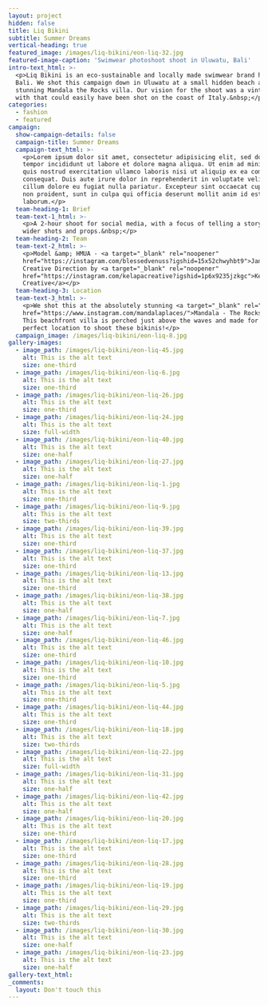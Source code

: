 ```yaml
---
layout: project
hidden: false
title: Liq Bikini
subtitle: Summer Dreams
vertical-heading: true
featured_image: /images/liq-bikini/eon-liq-32.jpg
featured-image-caption: 'Swimwear photoshoot shoot in Uluwatu, Bali'
intro-text_html: >-
  <p>Liq Bikini is an eco-sustainable and locally made swimwear brand here in
  Bali. We shot this campaign down in Uluwatu at a small hidden beach and the
  stunning Mandala the Rocks villa. Our vision for the shoot was a vintage vibe
  with that could easily have been shot on the coast of Italy.&nbsp;</p>
categories:
  - fashion
  - featured
campaign:
  show-campaign-details: false
  campaign-title: Summer Dreams
  campaign-text_html: >-
    <p>Lorem ipsum dolor sit amet, consectetur adipisicing elit, sed do eiusmod
    tempor incididunt ut labore et dolore magna aliqua. Ut enim ad minim veniam,
    quis nostrud exercitation ullamco laboris nisi ut aliquip ex ea commodo
    consequat. Duis aute irure dolor in reprehenderit in voluptate velit esse
    cillum dolore eu fugiat nulla pariatur. Excepteur sint occaecat cupidatat
    non proident, sunt in culpa qui officia deserunt mollit anim id est
    laborum.</p>
  team-heading-1: Brief
  team-text-1_html: >-
    <p>A 2-hour shoot for social media, with a focus of telling a story, with
    wider shots and props.&nbsp;</p>
  team-heading-2: Team
  team-text-2_html: >-
    <p>Model &amp; HMUA - <a target="_blank" rel="noopener"
    href="https://instagram.com/blessedvenuss?igshid=15x52chwyhbt9">Jane</a>&nbsp;//
    Creative Direction by <a target="_blank" rel="noopener"
    href="https://instagram.com/kelapacreative?igshid=1p6x9235jzkgc">Kelapa
    Creative</a></p>
  team-heading-3: Location
  team-text-3_html: >-
    <p>We shot this at the absolutely stunning <a target="_blank" rel="noopener"
    href="https://www.instagram.com/mandalaplaces/">Mandala - The Rocks</a>.
    This beachfront villa is perched just above the waves and made for the
    perfect location to shoot these bikinis!</p>
  campaign_image: /images/liq-bikini/eon-liq-8.jpg
gallery-images:
  - image_path: /images/liq-bikini/eon-liq-45.jpg
    alt: This is the alt text
    size: one-third
  - image_path: /images/liq-bikini/eon-liq-6.jpg
    alt: This is the alt text
    size: one-third
  - image_path: /images/liq-bikini/eon-liq-26.jpg
    alt: This is the alt text
    size: one-third
  - image_path: /images/liq-bikini/eon-liq-24.jpg
    alt: This is the alt text
    size: full-width
  - image_path: /images/liq-bikini/eon-liq-40.jpg
    alt: This is the alt text
    size: one-half
  - image_path: /images/liq-bikini/eon-liq-27.jpg
    alt: This is the alt text
    size: one-half
  - image_path: /images/liq-bikini/eon-liq-1.jpg
    alt: This is the alt text
    size: one-third
  - image_path: /images/liq-bikini/eon-liq-9.jpg
    alt: This is the alt text
    size: two-thirds
  - image_path: /images/liq-bikini/eon-liq-39.jpg
    alt: This is the alt text
    size: one-third
  - image_path: /images/liq-bikini/eon-liq-37.jpg
    alt: This is the alt text
    size: one-third
  - image_path: /images/liq-bikini/eon-liq-13.jpg
    alt: This is the alt text
    size: one-third
  - image_path: /images/liq-bikini/eon-liq-38.jpg
    alt: This is the alt text
    size: one-half
  - image_path: /images/liq-bikini/eon-liq-7.jpg
    alt: This is the alt text
    size: one-half
  - image_path: /images/liq-bikini/eon-liq-46.jpg
    alt: This is the alt text
    size: one-third
  - image_path: /images/liq-bikini/eon-liq-10.jpg
    alt: This is the alt text
    size: one-third
  - image_path: /images/liq-bikini/eon-liq-5.jpg
    alt: This is the alt text
    size: one-third
  - image_path: /images/liq-bikini/eon-liq-44.jpg
    alt: This is the alt text
    size: one-third
  - image_path: /images/liq-bikini/eon-liq-18.jpg
    alt: This is the alt text
    size: two-thirds
  - image_path: /images/liq-bikini/eon-liq-22.jpg
    alt: This is the alt text
    size: full-width
  - image_path: /images/liq-bikini/eon-liq-31.jpg
    alt: This is the alt text
    size: one-half
  - image_path: /images/liq-bikini/eon-liq-42.jpg
    alt: This is the alt text
    size: one-half
  - image_path: /images/liq-bikini/eon-liq-20.jpg
    alt: This is the alt text
    size: one-third
  - image_path: /images/liq-bikini/eon-liq-17.jpg
    alt: This is the alt text
    size: one-third
  - image_path: /images/liq-bikini/eon-liq-28.jpg
    alt: This is the alt text
    size: one-third
  - image_path: /images/liq-bikini/eon-liq-19.jpg
    alt: This is the alt text
    size: one-third
  - image_path: /images/liq-bikini/eon-liq-29.jpg
    alt: This is the alt text
    size: two-thirds
  - image_path: /images/liq-bikini/eon-liq-30.jpg
    alt: This is the alt text
    size: one-half
  - image_path: /images/liq-bikini/eon-liq-23.jpg
    alt: This is the alt text
    size: one-half
gallery-text_html:
_comments:
  layout: Don't touch this
---
```


